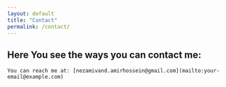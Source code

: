 ```yaml
---
layout: default
title: "Contact"
permalink: /contact/
---
```











## Here You see the ways you can contact me:
    You can reach me at: [nezamivand.amirhossein@gmail.com](mailto:your-email@example.com)

